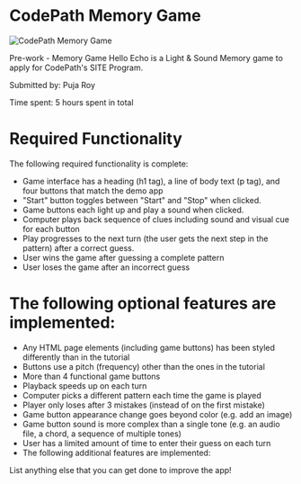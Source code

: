 # CodePath Memory Game
![CodePath Memory Game](https://user-images.githubusercontent.com/62675121/134797950-e3f63af2-0d72-4e50-9d3f-8bb668e01515.PNG)


Pre-work - Memory Game
Hello Echo is a Light & Sound Memory game to apply for CodePath's SITE Program.

Submitted by: Puja Roy

Time spent: 5 hours spent in total

# Required Functionality
The following required functionality is complete:

- Game interface has a heading (h1 tag), a line of body text (p tag), and four buttons that match the demo app
- "Start" button toggles between "Start" and "Stop" when clicked.
- Game buttons each light up and play a sound when clicked.
- Computer plays back sequence of clues including sound and visual cue for each button
- Play progresses to the next turn (the user gets the next step in the pattern) after a correct guess.
- User wins the game after guessing a complete pattern
- User loses the game after an incorrect guess

# The following optional features are implemented:

- Any HTML page elements (including game buttons) has been styled differently than in the tutorial
- Buttons use a pitch (frequency) other than the ones in the tutorial
- More than 4 functional game buttons
- Playback speeds up on each turn
- Computer picks a different pattern each time the game is played
- Player only loses after 3 mistakes (instead of on the first mistake)
- Game button appearance change goes beyond color (e.g. add an image)
- Game button sound is more complex than a single tone (e.g. an audio file, a chord, a sequence of multiple tones)
- User has a limited amount of time to enter their guess on each turn
- The following additional features are implemented:

List anything else that you can get done to improve the app!
